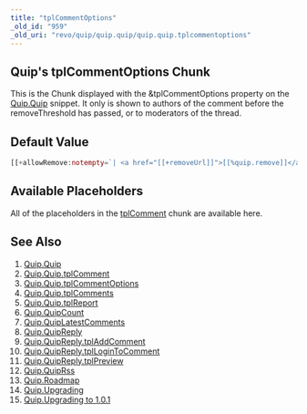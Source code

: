 ```yaml
---
title: "tplCommentOptions"
_old_id: "959"
_old_uri: "revo/quip/quip.quip/quip.quip.tplcommentoptions"
---
```


## Quip's tplCommentOptions Chunk

This is the Chunk displayed with the &tplCommentOptions property on the [Quip.Quip](/extras/revo/quip/quip.quip "Quip.Quip") snippet. It only is shown to authors of the comment before the removeThreshold has passed, or to moderators of the thread.

## Default Value

``` php 
[[+allowRemove:notempty=`| <a href="[[+removeUrl]]">[[%quip.remove]]</a>`]]
```

## Available Placeholders

All of the placeholders in the [tplComment](/extras/revo/quip/quip.quip/quip.quip.tplcomment "Quip.Quip.tplComment") chunk are available here.

## See Also

1. [Quip.Quip](/extras/revo/quip/quip.quip)
  1. [Quip.Quip.tplComment](/extras/revo/quip/quip.quip/quip.quip.tplcomment)
  2. [Quip.Quip.tplCommentOptions](/extras/revo/quip/quip.quip/quip.quip.tplcommentoptions)
  3. [Quip.Quip.tplComments](/extras/revo/quip/quip.quip/quip.quip.tplcomments)
  4. [Quip.Quip.tplReport](/extras/revo/quip/quip.quip/quip.quip.tplreport)
2. [Quip.QuipCount](/extras/revo/quip/quip.quipcount)
3. [Quip.QuipLatestComments](/extras/revo/quip/quip.quiplatestcomments)
4. [Quip.QuipReply](/extras/revo/quip/quip.quipreply)
  1. [Quip.QuipReply.tplAddComment](/extras/revo/quip/quip.quipreply/quip.quipreply.tpladdcomment)
  2. [Quip.QuipReply.tplLoginToComment](/extras/revo/quip/quip.quipreply/quip.quipreply.tpllogintocomment)
  3. [Quip.QuipReply.tplPreview](/extras/revo/quip/quip.quipreply/quip.quipreply.tplpreview)
5. [Quip.QuipRss](/extras/revo/quip/quip.quiprss)
6. [Quip.Roadmap](/extras/revo/quip/quip.roadmap)
7. [Quip.Upgrading](/extras/revo/quip/quip.upgrading)
  1. [Quip.Upgrading to 1.0.1](/extras/revo/quip/quip.upgrading/quip.upgrading-to-1.0.1)